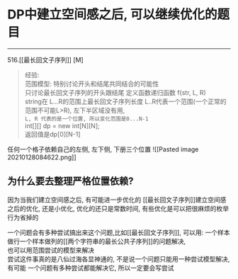 # DP中建立空间感之后, 可以继续优化的题目

---



516.[[最长回文子序列]] [M]   
>经验:  
范围模型: 特别讨论开头和结尾共同结合的可能性  
只讨论最长回文子序列的开头跟结尾
定义函数递归函数 f(str, L, R)  
string在 L...R的范围上最长回文子序列长度
L..R代表一个范围(一个正常的范围不可能L>R), 左下半区域没有用,   
`L, R 代表的是一个位置, 所以变化范围是0...N-1`  
int[][] dp = new int[N][N];   
返回值是dp[0][N-1]

任何一个格子依赖自己的左侧, 左下侧, 下册三个位置
![[Pasted image 20210128084622.png]]

## 为什么要去整理严格位置依赖?
因为当我们建立空间感之后, 有可能进一步优化的
[[最长回文子序列]]建立空间感之后的优化, 还是小优化, 优化的还只是常数时间, 
有些优化是可以把很麻烦的枚举行为省掉的 

一个问题会有多种尝试搞出来这个问题,比如[[最长回文子序列]], 可以用: 
一个样本做行一个样本做列的[[两个字符串的最长公共子序列]]的问题解决,  
也可以用范围尝试的模型来解决  
尝试这件事真的是八仙过海各显神通的, 不是说一个问题只能用一种尝试模型解决, 有可能
一个问题有多种尝试都能解决它, 所以一定要会写尝试